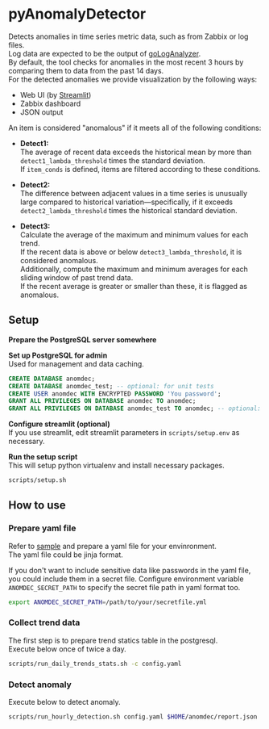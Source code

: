 # pyAnomalyDetector
Detects anomalies in time series metric data, such as from Zabbix or log files.   
Log data are expected to be the output of [goLogAnalyzer](https://github.com/toku463ne/goLogAnalyzer).  
By default, the tool checks for anomalies in the most recent 3 hours by comparing them to data from the past 14 days.  
For the detected anomalies we provide visualization by the following ways:
- Web UI (by [Streamlit](https://streamlit.io/))
- Zabbix dashboard
- JSON output  
  
  
An item is considered "anomalous" if it meets all of the following conditions:
- **Detect1:**  
    The average of recent data exceeds the historical mean by more than `detect1_lambda_threshold` times the standard deviation.  
    If `item_conds` is defined, items are filtered according to these conditions.

- **Detect2:**  
    The difference between adjacent values in a time series is unusually large compared to historical variation—specifically, if it exceeds `detect2_lambda_threshold` times the historical standard deviation.

- **Detect3:**  
    Calculate the average of the maximum and minimum values for each trend.   
    If the recent data is above or below `detect3_lambda_threshold`, it is considered anomalous.  
    Additionally, compute the maximum and minimum averages for each sliding window of past trend data.   
    If the recent average is greater or smaller than these, it is flagged as anomalous.
  
## Setup
**Prepare the PostgreSQL server somewhere**
  
**Set up PostgreSQL for admin**  
Used for management and data caching.  
```sql
CREATE DATABASE anomdec;
CREATE DATABASE anomdec_test; -- optional: for unit tests
CREATE USER anomdec WITH ENCRYPTED PASSWORD 'You password';
GRANT ALL PRIVILEGES ON DATABASE anomdec TO anomdec;
GRANT ALL PRIVILEGES ON DATABASE anomdec_test TO anomdec; -- optional: for unit tests
```
**Configure streamlit (optional)**  
If you use streamlit, edit streamlit parameters in `scripts/setup.env` as necessary.  
  
**Run the setup script**  
This will setup python virtualenv and install necessary packages.
```bash
scripts/setup.sh
```


## How to use
### Prepare yaml file
Refer to [sample](samples/streamlit.yml) and prepare a yaml file for your envinronment.  
The yaml file could be jinja format.  

If you don't want to include sensitive data like passwords in the yaml file, you could include them in a secret file.
Configure environment variable `ANOMDEC_SECRET_PATH` to specify the secret file path in yaml format too.
```bash
export ANOMDEC_SECRET_PATH=/path/to/your/secretfile.yml
```
  

### Collect trend data
The first step is to prepare trend statics table in the postgresql.  
Execute below once of twice a day.
```bash
scripts/run_daily_trends_stats.sh -c config.yaml
```  
  
### Detect anomaly
Execute below to detect anomaly.
```bash
scripts/run_hourly_detection.sh config.yaml $HOME/anomdec/report.json
```  

